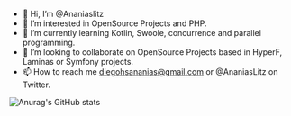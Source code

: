 - 👋 Hi, I’m @Ananiaslitz
- 👀 I’m interested in OpenSource Projects and PHP.
- 🌱 I’m currently learning Kotlin, Swoole, concurrence and parallel programming. 
- 💞️ I’m looking to collaborate on OpenSource Projects based in HyperF, Laminas or Symfony projects.
- 📫 How to reach me diegohsananias@gmail.com or @AnaniasLitz on Twitter.

![Anurag's GitHub stats](https://github-readme-stats.vercel.app/api?username=ananiaslitz&count_private=true)

<!---
Ananiaslitz/Ananiaslitz is a ✨ special ✨ repository because its `README.md` (this file) appears on your GitHub profile.
You can click the Preview link to take a look at your changes.
--->
